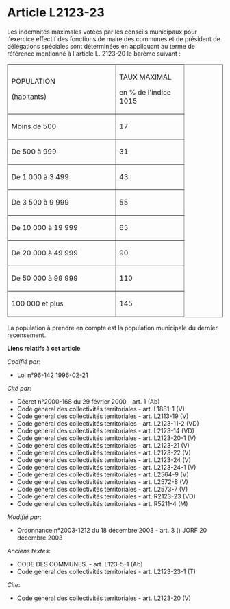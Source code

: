 # Article L2123-23

Les indemnités maximales votées par les conseils municipaux pour l'exercice effectif des fonctions de maire des communes et
de président de délégations spéciales sont déterminées en appliquant au terme de référence mentionné à l'article L. 2123-20
le barème suivant : 

<table border="1" cellspacing="0" cellpadding="0" align="center" width="378">
  <tbody>
    <tr>
      <td width="235">

POPULATION 

(habitants) 

</td>
      <td width="143">

TAUX MAXIMAL 

en % de l'indice 1015 

</td>
    </tr>
    <tr>
      <td valign="top" width="235">

Moins de 500 

</td>
      <td width="143" valign="top">

17 

</td>
    </tr>
    <tr>
      <td valign="top" width="235">

De 500 à 999 

</td>
      <td valign="top" width="143">

31 

</td>
    </tr>
    <tr>
      <td valign="top" width="235">

De 1 000 à 3 499 

</td>
      <td valign="top" width="143">

43 

</td>
    </tr>
    <tr>
      <td valign="top" width="235">

De 3 500 à 9 999 

</td>
      <td width="143" valign="top">

55 

</td>
    </tr>
    <tr>
      <td valign="top" width="235">

De 10 000 à 19 999 

</td>
      <td valign="top" width="143">

65 

</td>
    </tr>
    <tr>
      <td valign="top" width="235">

De 20 000 à 49 999 

</td>
      <td width="143" valign="top">

90 

</td>
    </tr>
    <tr>
      <td valign="top" width="235">

De 50 000 à 99 999 

</td>
      <td valign="top" width="143">

110 

</td>
    </tr>
    <tr>
      <td valign="top" width="235">

100 000 et plus 

</td>
      <td width="143" valign="top">

145 

</td>
    </tr>
  </tbody>
</table>

La population à prendre en compte est la population municipale du dernier recensement.

**Liens relatifs à cet article**

_Codifié par_:

  - Loi n°96-142 1996-02-21

_Cité par_:

  - Décret n°2000-168 du 29 février 2000 - art. 1 (Ab)
  - Code général des collectivités territoriales - art. L1881-1 (V)
  - Code général des collectivités territoriales - art. L2113-19 (V)
  - Code général des collectivités territoriales - art. L2123-11-2 (VD)
  - Code général des collectivités territoriales - art. L2123-14 (VD)
  - Code général des collectivités territoriales - art. L2123-20-1 (V)
  - Code général des collectivités territoriales - art. L2123-21 (V)
  - Code général des collectivités territoriales - art. L2123-22 (V)
  - Code général des collectivités territoriales - art. L2123-24 (V)
  - Code général des collectivités territoriales - art. L2123-24-1 (V)
  - Code général des collectivités territoriales - art. L2564-9 (V)
  - Code général des collectivités territoriales - art. L2572-8 (V)
  - Code général des collectivités territoriales - art. L2573-7 (V)
  - Code général des collectivités territoriales - art. R2123-23 (VD)
  - Code général des collectivités territoriales - art. R5211-4 (M)

_Modifié par_:

  - Ordonnance n°2003-1212 du 18 décembre 2003 - art. 3 () JORF 20 décembre 2003

_Anciens textes_:

  - CODE DES COMMUNES. - art. L123-5-1 (Ab)
  - Code général des collectivités territoriales - art. L2123-23-1 (T)

_Cite_:

  - Code général des collectivités territoriales - art. L2123-20 (V)
